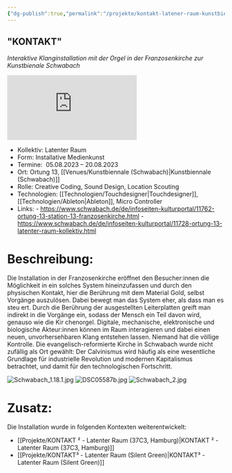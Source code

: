 ```yaml
---
{"dg-publish":true,"permalink":"/projekte/kontakt-latener-raum-kunstbienale-schwabach/","created":"2025-05-25T12:48:37.249+02:00","updated":"2025-05-25T13:32:18.788+02:00"}
---
```


## "KONTAKT"

*Interaktive Klanginstallation mit der Orgel in der Franzosenkirche zur Kunstbienale Schwabach*

![](https://organindex.de/thumb.php?f=Schwabach%2C_Franzosenkirche%2C_Prospekt.jpg&width=800)

- Kollektiv: Latenter Raum
- Form: Installative Medienkunst
- Termine:  05.08.2023 – 20.08.2023
- Ort: Ortung 13, [[Venues/Kunstbiennale (Schwabach)\|Kunstbiennale (Schwabach)]]
- Rolle: Creative Coding, Sound Design, Location Scouting
- Technologien: [[Technologien/Touchdesigner\|Touchdesigner]], [[Technologien/Ableton\|Ableton]], Micro Controller
- Links: 
	  - https://www.schwabach.de/de/infoseiten-kulturportal/11762-ortung-13-station-13-franzosenkirche.html
	  - https://www.schwabach.de/de/infoseiten-kulturportal/11728-ortung-13-latenter-raum-kollektiv.html

# Beschreibung:

Die Installation in der Franzosenkirche eröffnet den Besucher:innen die Möglichkeit in ein solches System hineinzufassen und durch den physischen Kontakt, hier die Berührung mit dem Material Gold, selbst Vorgänge auszulösen. Dabei bewegt man das System eher, als dass man es steu ert. Durch die Berührung der ausgestellten Leiterplatten greift man indirekt in die Vorgänge ein, sodass der Mensch ein Teil davon wird, genauso wie die Kir chenorgel. Digitale, mechanische, elektronische und biologische Akteur:innen können im Raum interagieren und dabei einen neuen, unvorhersehbaren Klang entstehen lassen. Niemand hat die völlige Kontrolle. Die evangelisch-reformierte Kirche in Schwabach wurde nicht zufällig als Ort gewählt: Der Calvinismus wird häufig als eine wesentliche Grundlage für industrielle Revolution und modernen Kapitalismus betrachtet, und damit für den technologischen Fortschritt.

![Schwabach_1.18.1.jpg](/img/user/Attachments/Schwabach_1.18.1.jpg)
![DSC05587b.jpg](/img/user/Attachments/DSC05587b.jpg)
![Schwabach_2.jpg](/img/user/Attachments/Schwabach_2.jpg)

# Zusatz:
Die Installation wurde in folgenden Kontexten weiterentwickelt:
- [[Projekte/KONTAKT ² - Latenter Raum (37C3, Hamburg)\|KONTAKT ² - Latenter Raum (37C3, Hamburg)]]
- [[Projekte/KONTAKT³ - Latenter Raum (Silent Green)\|KONTAKT³ - Latenter Raum (Silent Green)]]